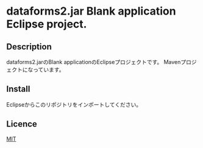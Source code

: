 # dataforms2.jar Blank application Eclipse project.

## Description
dataforms2.jarのBlank applicationのEclipseプロジェクトです。
Mavenプロジェクトになっています。

## Install
Eclipseからこのリポジトリをインポートしてください。

## Licence
[MIT](https://github.com/takayanagi2087/dataforms/blob/master/LICENSE)


